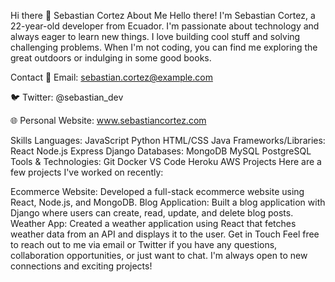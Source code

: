 Hi there 👋
Sebastian Cortez
About Me
Hello there! I'm Sebastian Cortez, a 22-year-old developer from Ecuador. I'm passionate about technology and always eager to learn new things. I love building cool stuff and solving challenging problems. When I'm not coding, you can find me exploring the great outdoors or indulging in some good books.

Contact
📧 Email: sebastian.cortez@example.com

🐦 Twitter: @sebastian_dev

🌐 Personal Website: www.sebastiancortez.com

Skills
Languages:
JavaScript
Python
HTML/CSS
Java
Frameworks/Libraries:
React
Node.js
Express
Django
Databases:
MongoDB
MySQL
PostgreSQL
Tools & Technologies:
Git
Docker
VS Code
Heroku
AWS
Projects
Here are a few projects I've worked on recently:

Ecommerce Website: Developed a full-stack ecommerce website using React, Node.js, and MongoDB.
Blog Application: Built a blog application with Django where users can create, read, update, and delete blog posts.
Weather App: Created a weather application using React that fetches weather data from an API and displays it to the user.
Get in Touch
Feel free to reach out to me via email or Twitter if you have any questions, collaboration opportunities, or just want to chat. I'm always open to new connections and exciting projects!


